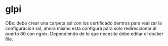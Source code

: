 # glpi
OBs: debe crear una carpeta ssl con los certificado dentros para realizar la configuracion ssl,
ahora mismo esta configura para solo redireccionar al puerto 80  con ngnix. 
Dependiendo de lo que necesite debe editar el docker file.
